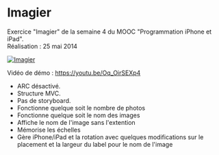 # Imagier
Exercice "Imagier" de la semaine 4 du MOOC "Programmation iPhone et iPad".<br/>
Réalisation : 25 mai 2014

[![Imagier](http://www.tibimac.com/uploads_forums/github/Imagier.png)](https://youtu.be/Oq_OirSEXp4 "Imagier")

Vidéo de démo : https://youtu.be/Oq_OirSEXp4

- ARC désactivé.
- Structure MVC.
- Pas de storyboard.
- Fonctionne quelque soit le nombre de photos
- Fonctionne quelque soit le nom des images
- Affiche le nom de l'image sans l'extention
- Mémorise les échelles
- Gère iPhone/iPad et la rotation avec quelques modifications sur le placement et la largeur du label pour le nom de l'image
